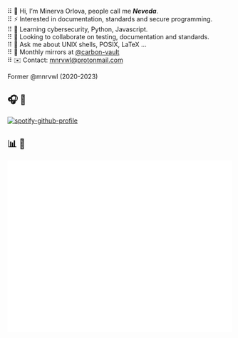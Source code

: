 ⠿ 🪬 Hi, I’m Minerva Orlova, people call me _**Neveda**_.  
⠿ ⚡️ Interested in documentation, standards and secure programming.  
⠿ 🌱 Learning cybersecurity, Python, Javascript.  
⠿ 🚀 Looking to collaborate on testing, documentation and standards.  
⠿ 💬 Ask me about UNIX shells, POSIX, LaTeX ...  
⠿ 🍴 Monthly mirrors at [@carbon-vault](https://github.com/carbon-vault)  
⠿ ✉️ Contact: <mnrvwl@protonmail.com>

Former @mnrvwl (2020-2023)

## 🎧 🎼

<a href="https://spotify-github-profile.vercel.app/api/view?uid=motj6ae4rw0e5w88ytbm9xih2&amp;redirect=true" rel="nofollow">
  <img src="https://camo.githubusercontent.com/a4d231b8631d50255ba4dde8d64ca6d64dd4ac6f2c4b74cc193b94e41f2f45c4/68747470733a2f2f73706f746966792d6769746875622d70726f66696c652e76657263656c2e6170702f6170692f766965773f7569643d6d6f746a3661653472773065357738387974626d397869683226636f7665725f696d6167653d74727565267468656d653d6e6174656d6f6f2d72652673686f775f6f66666c696e653d66616c7365266261636b67726f756e645f636f6c6f723d31323132313226696e7465726368616e67653d74727565266261725f636f6c6f723d353362313466266261725f636f6c6f725f636f7665723d66616c7365" alt="spotify-github-profile" data-canonical-src="https://spotify-github-profile.vercel.app/api/view?uid=motj6ae4rw0e5w88ytbm9xih2&amp;cover_image=true&amp;theme=natemoo-re&amp;show_offline=false&amp;background_color=121212&amp;interchange=true&amp;bar_color=53b14f&amp;bar_color_cover=false" style="max-width: 100%;" height="43%" width="43%">
</a>

## 📊 📐

![Metrics](/github-metrics.svg)

<!--
![](https://komarev.com/ghpvc/?username=mnrvwl)
-->

<!--
### Repos

<a href="https://github.com/nmap/nmap">
<picture>
  <source media="(prefers-color-scheme: dark)" srcset="https://github-readme-stats.vercel.app/api/pin/?username=nmap&repo=nmap&theme=dark">
  <img src="https://github-readme-stats.vercel.app/api/pin/?username=nmap&repo=nmap&theme=default">
</picture>
</a>
-->
